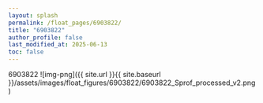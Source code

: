 ```yaml
---
layout: splash
permalink: /float_pages/6903822/
title: "6903822"
author_profile: false
last_modified_at: 2025-06-13
toc: false
---
```

 
6903822
![img-png]({{ site.url }}{{ site.baseurl }}/assets/images/float_figures/6903822/6903822_Sprof_processed_v2.png)
